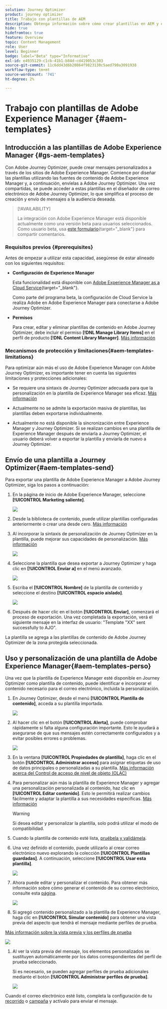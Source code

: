 ```yaml
---
solution: Journey Optimizer
product: journey optimizer
title: Trabajo con plantillas de AEM
description: Obtenga información sobre cómo crear plantillas en AEM y exportarlas a Journey Optimizer
hide: true
hidefromtoc: true
feature: Overview
topic: Content Management
role: User
level: Beginner
badge: label="Beta" type="Informative"
exl-id: e4935129-c1cb-41b1-b84d-cd419053c303
source-git-commit: 11c6dd43d6b20864f9823130c5aed790a3091938
workflow-type: tm+mt
source-wordcount: '741'
ht-degree: 2%

---
```


# Trabajo con plantillas de Adobe Experience Manager {#aem-templates}

## Introducción a las plantillas de Adobe Experience Manager {#gs-aem-templates}

Con Adobe Journey Optimizer, puede crear mensajes personalizados a través de los sitios de Adobe Experience Manager. Comience por diseñar las plantillas utilizando las fuentes de contenido de Adobe Experience Manager y, a continuación, envíelas a Adobe Journey Optimizer. Una vez compartidas, se puede acceder a estas plantillas en el diseñador de correo electrónico de Adobe Journey Optimizer, lo que simplifica el proceso de creación y envío de mensajes a la audiencia deseada.

>[!AVAILABILITY]
>
>La integración con Adobe Experience Manager está disponible actualmente como una versión beta para usuarios seleccionados.
>Como usuario beta, usa [este formulario](https://forms.office.com/pages/responsepage.aspx?id=Wht7-jR7h0OUrtLBeN7O4Wf0cbVTQ3tCpW_unE-w8-JUN1FaNlAzNkhPSUdaSkJXVFRCNTRJNVRFSy4u){target="_blank"} para compartir comentarios.


### Requisitos previos {#prerequisites}

Antes de empezar a utilizar esta capacidad, asegúrese de estar alineado con los siguientes requisitos:

* **Configuración de Experience Manager**

  Esta funcionalidad está disponible con [Adobe Experience Manager as a Cloud Service](https://experienceleague.adobe.com/docs/experience-manager-cloud-service/content/overview/introduction.html?lang=es){target="_blank"}.

  Como parte del programa beta, la configuración de Cloud Service la realiza Adobe en Adobe Experience Manager para conectarse a Adobe Journey Optimizer.

* **Permisos**

  Para crear, editar y eliminar plantillas de contenido en Adobe Journey Optimizer, debe incluir el permiso **[!DNL Manage Library Items]** en el perfil de producto **[!DNL Content Library Manager]**. [Más información](../administration/ootb-product-profiles.md#content-library-manager)

### Mecanismos de protección y limitaciones{#aem-templates-limitations}

Para optimizar aún más el uso de Adobe Experience Manager con Adobe Journey Optimizer, es importante tener en cuenta las siguientes limitaciones y protecciones adicionales:

* Se requiere una sintaxis de Journey Optimizer adecuada para que la personalización en la plantilla de Experience Manager sea eficaz. [Más información](../personalization/personalization-syntax.md)

* Actualmente no se admite la exportación masiva de plantillas, las plantillas deben exportarse individualmente.

* Actualmente no está disponible la sincronización entre Experience Manager y Journey Optimizer. Si se realizan cambios en una plantilla de Experience Manager después de enviarla a Journey Optimizer, el usuario deberá volver a exportar la plantilla y enviarla de nuevo a Journey Optimizer.

## Envío de una plantilla a Journey Optimizer{#aem-templates-send}

Para exportar una plantilla de Adobe Experience Manager a Adobe Journey Optimizer, siga los pasos a continuación:

1. En la página de inicio de Adobe Experience Manager, seleccione **[!UICONTROL Marketing saliente]**.

   ![](assets/aem-outbound-menu.png)

1. Desde la biblioteca de contenido, puede utilizar plantillas configuradas anteriormente o crear una desde cero. [Más información](https://experienceleague.adobe.com/docs/experience-manager-65/authoring/authoring/managing-pages.html?lang=es#creating-a-new-page)

1. Al incorporar la sintaxis de personalización de Journey Optimizer en la plantilla, puede mejorar sus capacidades de personalización. [Más información](../personalization/personalization-syntax.md)

   ![](assets/aem_ajo_4.png)

1. Seleccione la plantilla que desea exportar a Journey Optimizer y haga clic en **[!UICONTROL Enviar a]** en el menú avanzado.

   ![](assets/aem-advanced-menu.png)

1. Escriba el **[!UICONTROL Nombre]** de la plantilla de contenido y seleccione el destino **[!UICONTROL espacio aislado]**.

   ![](assets/aem-send-template-settings.png)

1. Después de hacer clic en el botón **[!UICONTROL Enviar]**, comenzará el proceso de exportación. Una vez completada la exportación, verá el siguiente mensaje en la interfaz de usuario: &quot;Template &quot;XX&quot; sent successfully to AJO&quot;.

La plantilla se agrega a las plantillas de contenido de Adobe Journey Optimizer de la zona protegida seleccionada.

## Uso y personalización de una plantilla de Adobe Experience Manager{#aem-templates-perso}

Una vez que la plantilla de Experience Manager esté disponible en Journey Optimizer como plantilla de contenido, puede identificar e incorporar el contenido necesario para el correo electrónico, incluida la personalización.

1. En Journey Optimizer, desde el menú **[!UICONTROL Plantilla de contenido]**, acceda a su plantilla importada.

   ![](assets/aem_ajo_1.png)

1. Al hacer clic en el botón **[!UICONTROL Alerta]**, puede comprobar rápidamente si falta alguna configuración importante. Esto le ayudará a asegurarse de que sus mensajes estén correctamente configurados y a evitar posibles errores o problemas.

   ![](assets/aem_ajo_2.png)

1. En la ventana **[!UICONTROL Propiedades de plantilla]**, haga clic en el botón **[!UICONTROL Administrar acceso]** para asignar etiquetas de uso de datos principales o personalizadas a su plantilla. [Más información acerca del Control de acceso de nivel de objeto (OLAC)](../administration/object-based-access.md)

1. Para personalizar aún más la plantilla de Experience Manager y agregar una personalización personalizada al contenido, haz clic en **[!UICONTROL Editar contenido]**. Esto le permitirá realizar cambios fácilmente y adaptar la plantilla a sus necesidades específicas. [Más información](../email/get-started-email-design.md)

   >[!WARNING]
   >
   > Si desea editar y personalizar la plantilla, solo podrá utilizar el modo de compatibilidad.

1. Cuando la plantilla de contenido esté lista, [pruébela y validámela](../content-management/content-templates.md#test-template).

1. Una vez definido el contenido, puede utilizarlo al crear correo electrónico nuevo explorando la colección **[!UICONTROL Plantillas guardadas]**. A continuación, seleccione **[!UICONTROL Usar esta plantilla]**.

   ![](assets/aem_ajo_3.png)

1. Ahora puede editar y personalizar el contenido. Para obtener más información sobre cómo generar el contenido de su correo electrónico, consulte esta [página](../email/content-from-scratch.md).

   ![](assets/aem_ajo_5.png)

1. Si agregó contenido personalizado a la plantilla de Experience Manager, haga clic en **[!UICONTROL Simular contenido]** para obtener una vista previa del aspecto que tendrá el mensaje mediante perfiles de prueba.

[Más información sobre la vista previa y los perfiles de prueba](../content-management/preview-test.md)

   ![](assets/aem_ajo_6.png)

1. Al ver la vista previa del mensaje, los elementos personalizados se sustituyen automáticamente por los datos correspondientes del perfil de prueba seleccionado.

   Si es necesario, se pueden agregar perfiles de prueba adicionales mediante el botón **[!UICONTROL Administrar perfiles de prueba]**.

   ![](assets/aem_ajo_7.png)

Cuando el correo electrónico esté listo, completa la configuración de tu [recorrido](../building-journeys/journey-gs.md) o [campaña](../campaigns/create-campaign.md) y actívalo para enviar el mensaje.
